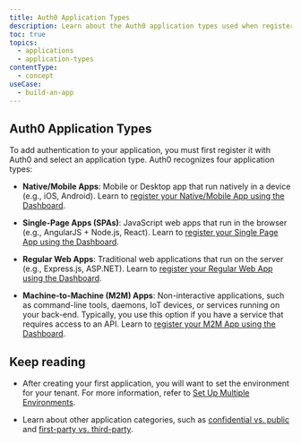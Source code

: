 ```yaml
---
title: Auth0 Application Types
description: Learn about the Auth0 application types used when registering an application with Auth0
toc: true
topics:
  - applications
  - application-types
contentType: 
  - concept
useCase:
  - build-an-app
---
```


## Auth0 Application Types

To add authentication to your application, you must first register it with Auth0 and select an application type. Auth0 recognizes four application types:

- **Native/Mobile Apps**: Mobile or Desktop app that run natively in a device (e.g., iOS, Android). Learn to [register your Native/Mobile App using the Dashboard](/applications/guides/register-native-app).

- **Single-Page Apps (SPAs)**: JavaScript web apps that run in the browser (e.g., AngularJS + Node.js, React). Learn to [register your Single Page App using the Dashboard](/applications/guides/register-spa).

- **Regular Web Apps**: Traditional web applications that run on the server (e.g., Express.js, ASP.NET). Learn to [register your Regular Web App using the Dashboard](/applications/guides/register-regular-web-app).

- **Machine-to-Machine (M2M) Apps**: Non-interactive applications, such as command-line tools, daemons, IoT devices, or services running on your back-end. Typically, you use this option if you have a service that requires access to an API. Learn to [register your M2M App using the Dashboard](/applications/guides/register-m2m-app).


## Keep reading

- After creating your first application, you will want to set the environment for your tenant. For more information, refer to [Set Up Multiple Environments](/dev-lifecycle/setting-up-env#set-the-environment).

- Learn about other application categories, such as [confidential vs. public](/applications/concepts/application-types-confidential-public) and [first-party vs. third-party](/applications/concepts/application-types-first-third-party).
